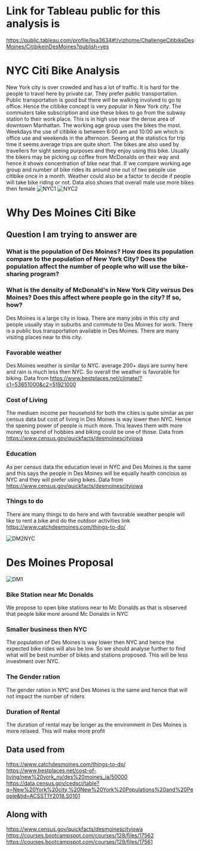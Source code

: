 # Link for Tableau public for this analysis is

https://public.tableau.com/profile/lisa3634#!/vizhome/ChallengeCitibikeDesMoines/CitibikeinDesMoines?publish=yes

# NYC Citi Bike Analysis 

New York city is over crowded and has a lot of traffic. It is hard for the people to travel here by private car. They prefer public transportation. Public transportation is good but there will be walking involved to go to office. Hence the citibike concept is very popular in New York city. 
The commuters take subscription and use these bikes to go from the subway station to their work place. This is in high use near the dense area of downtown Manhattan. The working age group uses the bikes the most. Weekdays the use of citibike is between 6:00 am and 10:00 am which is office use and weekends in the afternoon. 
Seeing at the statistics for trip time it seems average trips are quite short. The bikes are also used by travellers for sight seeing purposes and they enjoy using this bike. 
Usually the bikers may be picking up coffee from McDonalds on their way and hence it shows concentration of bike near that. 
If we compare working age group and number of bike rides its around one out of two people use citibike once in a month. Weather could also be a factor to decide if people will take bike riding or not. 
Data also shows that overall male use more bikes then female
![NYC1](images/NYC1.png)
![NYC2](images/NYC2.png)

# Why Des Moines Citi Bike
## Question I am trying to answer are 
### What is the population of Des Moines? How does its population compare to the population of New York City? Does the population affect the number of people who will use the bike-sharing program?
### What is the density of McDonald's in New York City versus Des Moines? Does this affect where people go in the city? If so, how?

Des Moines is a large city in Iowa. There are many jobs in this city and people usually stay in suburbs and commute to Des Moines for work. There is a public bus transportation available in Des Moines. There are many visiting places near to this city.

### Favorable weather
Des Moines weather is similar to NYC. average 200+ days are sunny here and rain is much less then NYC. So overall the weather is favorable for biking. 
Data from https://www.bestplaces.net/climate/?c1=53651000&c2=51921000

### Cost of Living
The mediuen income per household for both the cities is quite similar as per census data but cost of living in Des Moines is way lower then NYC. Hence the spening power of people is much more. This leaves them with more money to spend of hobbies and biking could be one of those. Data from https://www.census.gov/quickfacts/desmoinescityiowa

### Education
As per census data the education level in NYC and Des Moines is the same and this says the people in Des Moines will be equally health concious as NYC and they will prefer using bikes. Data from https://www.census.gov/quickfacts/desmoinescityiowa

### Things to do
There are many things to do here and with favorable weather people will like to rent a bike and do the outdoor activities
link https://www.catchdesmoines.com/things-to-do/

![DM2NYC](images/DM2NYC.png)

# Des Moines Proposal
![DM1](images/DM1.png)
### Bike Station near Mc Donalds
We propose to open bike stations near to Mc Donalds as that is observed that people bike more around Mc Donalds in NYC

### Smaller business then NYC
The population of Des Moines is way lower then NYC and hence the expected bike rides will also be low. So we should analyse further to find what will be best number of bikes and stations proposed. This will be less investment over NYC.

### The Gender ration
The gender ration in NYC and Des Moines is the same and hence that will not impact the number of riders

### Duration of Rental
The duration of rental may be longer as the environment in Des Moines is more relaxed. This will make more profit



## Data used from
https://www.catchdesmoines.com/things-to-do/
https://www.bestplaces.net/cost-of-living/new%20york_ny/des%20moines_ia/50000
https://data.census.gov/cedsci/table?q=New%20York%20city,%20New%20York%20Populations%20and%20People&tid=ACSST1Y2018.S0101

## Along with
https://www.census.gov/quickfacts/desmoinescityiowa
https://courses.bootcampspot.com/courses/128/files/17562
https://courses.bootcampspot.com/courses/128/files/17561
